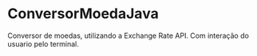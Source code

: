 # ConversorMoedaJava
Conversor de moedas, utilizando a Exchange Rate API. Com interação do usuario pelo terminal.
